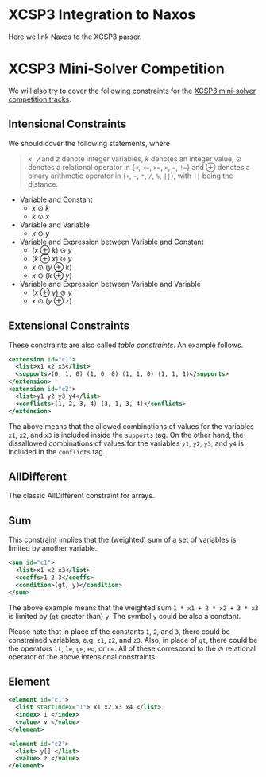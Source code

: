 # XCSP3 Integration to Naxos

Here we link Naxos to the XCSP3 parser.


# XCSP3 Mini-Solver Competition

We will also try to cover the following constraints for the
[XCSP3 mini-solver competition
tracks](http://xcsp.org/competition).

## Intensional Constraints

We should cover the following statements, where

> _x_, _y_ and _z_ denote integer variables, _k_ denotes an
> integer value, ⊙ denotes a relational operator in {`<`,
> `<=`, `>=`, `>`, `=`, `!=`} and ⊕ denotes a binary
> arithmetic operator in {`+`, `-`, `*`, `/`, `%`, `||`},
> with `||` being the distance.

 + Variable and Constant
    - _x_ ⊙ _k_
    - _k_ ⊙ _x_
 + Variable and Variable
    - _x_ ⊙ _y_
 + Variable and Expression between Variable and Constant
    - (_x_ ⊕ _k_) ⊙ _y_
    - (_k_ ⊕ _x_) ⊙ _y_
    - _x_ ⊙ (_y_ ⊕ _k_)
    - _x_ ⊙ (_k_ ⊕ _y_)
 + Variable and Expression between Variable and Variable
    - (_x_ ⊕ _y_) ⊙ _y_
    - _x_ ⊙ (_y_ ⊕ _z_)

## Extensional Constraints

These constraints are also called _table constraints_. An
example follows.

```xml
<extension id="c1">
  <list>x1 x2 x3</list>
  <supports>(0, 1, 0) (1, 0, 0) (1, 1, 0) (1, 1, 1)</supports>
</extension>
<extension id="c2">
  <list>y1 y2 y3 y4</list>
  <conflicts>(1, 2, 3, 4) (3, 1, 3, 4)</conflicts>
</extension>
```

The above means that the allowed combinations of values for
the variables `x1`, `x2`, and `x3` is included inside the
`supports` tag. On the other hand, the dissallowed
combinations of values for the variables `y1`, `y2`, `y3`,
and `y4` is included in the `conflicts` tag.

## AllDifferent

The classic AllDifferent constraint for arrays.

## Sum

This constraint implies that the (weighted) sum of a set of
variables is limited by another variable.

```xml
<sum id="c1">
  <list>x1 x2 x3</list>
  <coeffs>1 2 3</coeffs>
  <condition>(gt, y)</condition>
</sum>
```

The above example means that the weighted sum `1 * x1 + 2 *
x2 + 3 * x3` is limited by (`gt` greater than) `y`. The
symbol `y` could be also a constant.

Please note that in place of the constants `1`, `2`, and
`3`, there could be constrained variables, e.g. `z1`, `z2`,
and `z3`. Also, in place of `gt`, there could be the
operators `lt`, `le`, `ge`, `eq`, or `ne`. All of these
correspond to the ⊙ relational operator of the above
intensional constraints.

## Element

```xml
<element id="c1">
  <list startIndex="1"> x1 x2 x3 x4 </list>
  <index> i </index>
  <value> v </value>
</element>
```

```xml
<element id="c2">
  <list> y[] </list>
  <value> z </value>
</element>
```
